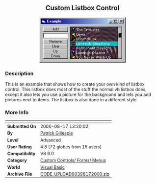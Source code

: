 ﻿<div align="center">

## Custom Listbox Control

<img src="PIC20008171330123037.jpg">
</div>

### Description

This is an example that shows how to create your own kind of listbox control. This listbox does most of the stuff the normal vb listbox does, except it also lets you use a picture for the background and lets you add pictures next to items. The listbox is also done in a different style.
 
### More Info
 


<span>             |<span>
---                |---
**Submitted On**   |2000-08-17 13:20:02
**By**             |[Patrick Gillespie](https://github.com/Planet-Source-Code/PSCIndex/blob/master/ByAuthor/patrick-gillespie.md)
**Level**          |Advanced
**User Rating**    |4.8 (72 globes from 15 users)
**Compatibility**  |VB 6\.0
**Category**       |[Custom Controls/ Forms/  Menus](https://github.com/Planet-Source-Code/PSCIndex/blob/master/ByCategory/custom-controls-forms-menus__1-4.md)
**World**          |[Visual Basic](https://github.com/Planet-Source-Code/PSCIndex/blob/master/ByWorld/visual-basic.md)
**Archive File**   |[CODE\_UPLOAD90398172000\.zip](https://github.com/Planet-Source-Code/patrick-gillespie-custom-listbox-control__1-10741/archive/master.zip)








